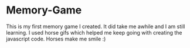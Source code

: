 # Memory-Game
This is my first memory game I created. It did take me awhile and I am still learning. 
I used horse gifs which helped me keep going with creating the javascript code.
Horses make me smile :)
